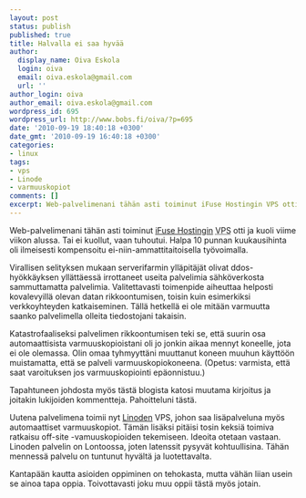```yaml
---
layout: post
status: publish
published: true
title: Halvalla ei saa hyvää
author:
  display_name: Oiva Eskola
  login: oiva
  email: oiva.eskola@gmail.com
  url: ''
author_login: oiva
author_email: oiva.eskola@gmail.com
wordpress_id: 695
wordpress_url: http://www.bobs.fi/oiva/?p=695
date: '2010-09-19 18:40:18 +0300'
date_gmt: '2010-09-19 16:40:18 +0300'
categories:
- linux
tags:
- vps
- Linode
- varmuuskopiot
comments: []
excerpt: Web-palvelimenani tähän asti toiminut iFuse Hostingin VPS otti ja kuoli viime viikon alussa. Tai ei kuollut, vaan tuhoutui.
---
```

<p>Web-palvelimenani tähän asti toiminut <a href="http://ifusehosting.com/home">iFuse Hostingin</a> <abbr title="Virtual Private Sever">VPS</abbr> otti ja kuoli viime viikon alussa. Tai ei kuollut, vaan tuhoutui. Halpa 10 punnan kuukausihinta oli ilmeisesti kompensoitu ei-niin-ammattitaitoisella työvoimalla.</p>
<p>Virallisen selityksen mukaan serverifarmin ylläpitäjät olivat ddos-hyökkäyksen yllättäessä irrottaneet useita palvelimia sähköverkosta sammuttamatta palvelimia. Valitettavasti toimenpide aiheuttaa helposti kovalevyillä olevan datan rikkoontumisen, toisin kuin esimerkiksi verkkoyhteyden katkaiseminen. Tällä hetkellä ei ole mitään varmuutta saanko palvelimella olleita tiedostojani takaisin.</p>
<p>Katastrofaaliseksi palvelimen rikkoontumisen teki se, että suurin osa automaattisista varmuuskopioistani oli jo jonkin aikaa mennyt koneelle, jota ei ole olemassa. Olin omaa tyhmyyttäni muuttanut koneen muuhun käyttöön muistamatta, että se palveli varmuuskopiokoneena. (Opetus: varmista, että saat varoituksen jos varmuuskopiointi epäonnistuu.)</p>
<p>Tapahtuneen johdosta myös tästä blogista katosi muutama kirjoitus ja joitakin lukijoiden kommentteja. Pahoitteluni tästä.</p>
<p>Uutena palvelimena toimii nyt <a href="http://www.linode.com/?r=a5ee99ca3460fa24e8ee172aa706b8a0f7a4e725">Linoden</a> VPS, johon saa lisäpalveluna myös automaattiset varmuuskopiot. Tämän lisäksi pitäisi tosin keksiä toimiva ratkaisu off-site -vamuuskopioiden tekemiseen. Ideoita otetaan vastaan. Linoden palvelin on Lontoossa, joten latenssit pysyvät kohtuullisina. Tähän mennessä palvelu on tuntunut hyvältä ja luotettavalta.</p>
<p>Kantapään kautta asioiden oppiminen on tehokasta, mutta vähän liian usein se ainoa tapa oppia. Toivottavasti joku muu oppii tästä myös jotain.</p>
